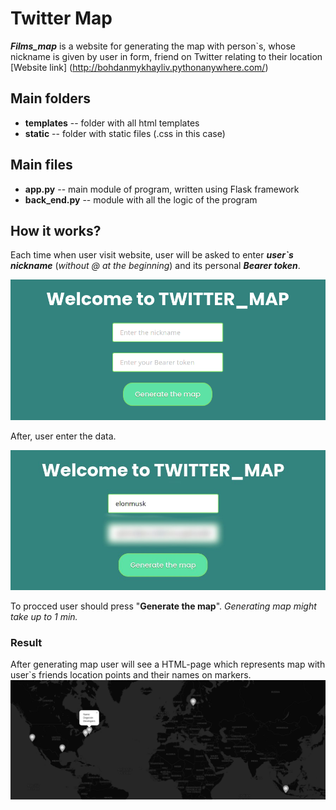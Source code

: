 # Twitter Map
***Films_map*** is a website for generating the map with person`s, whose nickname is given by user in form, friend on Twitter relating to their location
[Website link] (http://bohdanmykhayliv.pythonanywhere.com/)

## Main folders 
- **templates** -- folder with all html templates
- **static** -- folder with static files (.css in this case)

## Main files
- **app.py** -- main module of program, written using Flask framework
- **back_end.py** -- module with all the logic of the program

## How it works?
Each time when user visit website, user will be asked to enter ***user`s nickname*** (*without @ at the beginning*) and its personal ***Bearer token***.

![](images/main_screen_empty.png)

After, user enter the data.

![](images/main_screen_blured_token.jpg)

To procced user should press "**Generate the map**".
*Generating map might take up to 1 min.*

### Result
After generating map user will see a HTML-page which represents map with user`s friends location points and their names on markers.
![](images/result.png)
